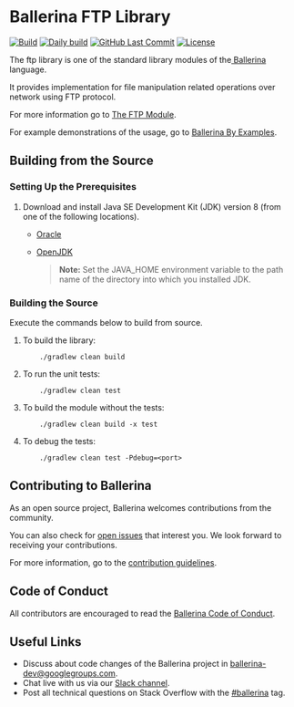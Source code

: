 Ballerina FTP Library
=====================

  [![Build](https://github.com/ballerina-platform/module-ballerina-ftp/workflows/Build%20master%20branch/badge.svg)](https://github.com/ballerina-platform/module-ballerina-ftp/actions?query=workflow%3ABuild)
  [![Daily build](https://github.com/ballerina-platform/module-ballerina-ftp/workflows/Daily%20build/badge.svg)](https://github.com/ballerina-platform/module-ballerina-ftp/actions?query=workflow%3A%22Daily+build%22)
  [![GitHub Last Commit](https://img.shields.io/github/last-commit/ballerina-platform/module-ballerina-ftp.svg)](https://github.com/ballerina-platform/module-ballerina-ftp/commits/master)
  [![License](https://img.shields.io/badge/License-Apache%202.0-blue.svg)](https://opensource.org/licenses/Apache-2.0)

The ftp library is one of the standard library modules of the<a target="_blank" href="https://ballerina.io/"> Ballerina</a> language.

It provides implementation for file manipulation related operations over network using FTP protocol.

For more information go to [The FTP Module](https://ballerina.io/swan-lake/learn/api-docs/ballerina/ftp/index.html).

For example demonstrations of the usage, go to [Ballerina By Examples](https://ballerina.io/swan-lake/learn/by-example/).

## Building from the Source

### Setting Up the Prerequisites

1. Download and install Java SE Development Kit (JDK) version 8 (from one of the following locations).

   * [Oracle](https://www.oracle.com/java/technologies/javase/javase-jdk8-downloads.html)

   * [OpenJDK](http://openjdk.java.net/install/index.html)

        > **Note:** Set the JAVA_HOME environment variable to the path name of the directory into which you installed JDK.
     
### Building the Source

Execute the commands below to build from source.

1. To build the library:

    ```shell script
        ./gradlew clean build
    ```

2. To run the unit tests:

    ```shell script
        ./gradlew clean test
    ```

3. To build the module without the tests:

    ```shell script
        ./gradlew clean build -x test
    ```

4. To debug the tests:

    ```shell script
        ./gradlew clean test -Pdebug=<port>
    ```

## Contributing to Ballerina

As an open source project, Ballerina welcomes contributions from the community. 

You can also check for [open issues](https://github.com/ballerina-platform/module-ballerina-ftp/issues) that interest you. We look forward to receiving your contributions.

For more information, go to the [contribution guidelines](https://github.com/ballerina-platform/ballerina-lang/blob/master/CONTRIBUTING.md).

## Code of Conduct

All contributors are encouraged to read the [Ballerina Code of Conduct](https://ballerina.io/code-of-conduct).

## Useful Links

* Discuss about code changes of the Ballerina project in [ballerina-dev@googlegroups.com](mailto:ballerina-dev@googlegroups.com).
* Chat live with us via our [Slack channel](https://ballerina.io/community/slack/).
* Post all technical questions on Stack Overflow with the [#ballerina](https://stackoverflow.com/questions/tagged/ballerina) tag.
